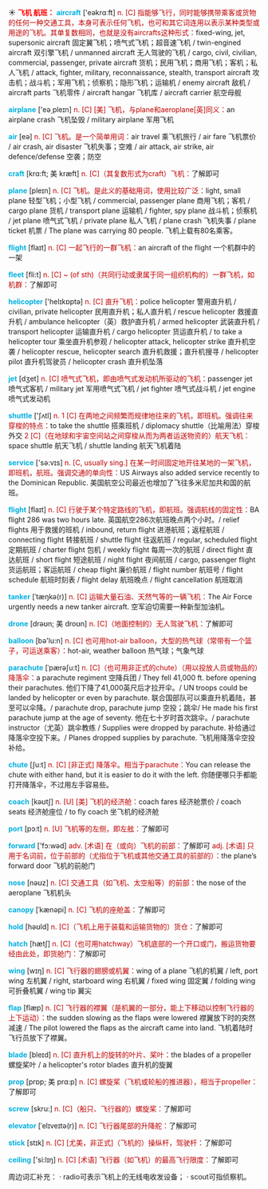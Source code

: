 ☀ <font color="red">**飞机 航班：**</font>
<font color="sky blue">**aircraft**</font> ['eəkrɑːft] 
<font color="#c00000">n. [C] 指能够飞行，同时能够携带乘客或货物的任何一种交通工具，本身可表示任何飞机，也可和其它词连用以表示某种类型或用途的飞机。其单复数相同，也就是没有aircrafts这种形式：</font>fixed-wing, jet, supersonic aircraft 固定翼飞机；喷气式飞机；超音速飞机 / twin-engined aircraft 双引擎飞机 / unmanned aircraft 无人驾驶的飞机 / cargo, civil, civilian, commercial, passenger, private aircraft 货机；民用飞机；商用飞机；客机；私人飞机 / attack, fighter, military, reconnaissance, stealth, transport aircraft 攻击机；战斗机；军用飞机；侦察机；隐形飞机；运输机 / enemy aircraft 敌机 / aircraft parts 飞机零件 / aircraft hangar 飞机库 / aircraft carrier 航空母舰

<font color="sky blue">**airplane**</font> ['eə͵pleɪn] 
<font color="#c00000">n. [C] [美] 飞机，与plane和aeroplane[英]同义：</font>an airplane crash 飞机坠毁 / military airplane 军用飞机

<font color="sky blue">**air**</font> [eə] 
<font color="#c00000">n. [C] 飞机。是一个简单用词：</font>air travel 乘飞机旅行 / air fare 飞机票价 / air crash, air disaster 飞机失事；空难 / air attack, air strike, air defence/defense 空袭；防空
           
<font color="sky blue">**craft**</font> [krɑ:ft; 美 kræft]
<font color="#c00000">n. [C]（其复数形式为craft）飞机：</font>了解即可

<font color="sky blue">**plane**</font> [pleɪn] 
<font color="#c00000">n. [C] 飞机。是此义的基础用词，使用比较广泛：</font>light, small plane 轻型飞机；小型飞机 / commercial, passenger plane 商用飞机；客机 / cargo plane 货机 / transport plane 运输机 / fighter, spy plane 战斗机；侦察机 / jet plane 喷气式飞机 / private plane 私人飞机 / plane crash 飞机失事 / plane ticket 机票 / The plane was carrying 80 people. 飞机上载有80名乘客。

<font color="sky blue">**flight**</font> [flaɪt] 
<font color="#c00000">n. [C] 一起飞行的一群飞机：</font>an aircraft of the flight 一个机群中的一架
           
<font color="sky blue">**fleet**</font> [fli:t]
<font color="#c00000">n. [C] ~ (of sth)（共同行动或隶属于同一组织机构的）一群飞机，如机群：</font>了解即可

<font color="sky blue">**helicopter**</font> ['helɪkɒptə] 
<font color="#c00000">n. [C] 直升飞机：</font>police helicopter 警用直升机 / civilian, private helicopter 民用直升机；私人直升机 / rescue helicopter 救援直升机 / ambulance helicopter（英）救护直升机 / armed helicopter 武装直升机 / transport helicopter 运输直升机 / cargo helicopter 货运直升机 / to take a helicopter tour 乘坐直升机参观 / helicopter attack, helicopter strike 直升机空袭 / helicopter rescue, helicopter search 直升机救援；直升机搜寻 / helicopter pilot 直升机驾驶员 / helicopter crash 直升机坠落 

<font color="sky blue">**jet**</font> [dӡet] 
<font color="#c00000">n. [C] 喷气式飞机，即由喷气式发动机所驱动的飞机：</font>passenger jet 喷气式客机 / military jet 军用喷气式飞机 / jet fighter 喷气式战斗机 / jet engine 喷气式发动机

<font color="sky blue">**shuttle**</font> ['ʃʌtl] 
<font color="#c00000">n. 1 [C] 在两地之间频繁而规律地往来的飞机，即班机。强调往来穿梭的特点：</font>to take the shuttle 搭乘班机 / diplomacy shuttle（比喻用法）穿梭外交 <font color="#c00000">2 [C]（在地球和宇宙空间站之间穿梭从而为两者运送物资的）航天飞机：</font>space shuttle 航天飞机 / shuttle landing 航天飞机着陆

<font color="sky blue">**service**</font> ['sə:vɪs] 
<font color="#c00000">n. [C, usually sing.] 在某一时间固定地开往某地的一架飞机，即班机，航班。强调交通的单向性：</font>US Airways also added service recently to the Dominican Republic. 美国航空公司最近也增加了飞往多米尼加共和国的航班。

<font color="sky blue">**flight**</font> [flaɪt] 
<font color="#c00000">n. [C] 行驶于某个特定路线的飞机，即航班。强调航线的固定性：</font>BA flight 286 was two hours late. 英国航空286次航班晚点两个小时。/ relief flights 用于救援的班机 / inbound, return flight 进港航班；返程航班 / connecting flight 转接航班 / shuttle flight 往返航班 / regular, scheduled flight 定期航班 / charter flight 包机 / weekly flight 每周一次的航班 / direct flight 直达航班 / short flight 短途航班 / night flight 夜间航班 / cargo, passenger flight 货运航班；客运航班 / cheap flight 廉价航班 / flight number 航班号 / flight schedule 航班时刻表 / flight delay 航班晚点 / flight cancellation 航班取消
           
<font color="sky blue">**tanker**</font> [ˈtæŋkə(r)]
<font color="#c00000">n. [C] 运输大量石油、天然气等的一辆飞机：</font>The Air Force urgently needs a new tanker aircraft. 空军迫切需要一种新型加油机。

<font color="sky blue">**drone**</font> [drəʊn; 美 droʊn]
<font color="#c00000">n. [C]（地面控制的）无人驾驶飞机：</font>了解即可
            
<font color="sky blue">**balloon**</font> [bə'lu:n] 
<font color="#c00000">n. [C] 也可用hot-air balloon，大型的热气球（常带有一个篮子，可运送乘客）：</font>hot-air, weather balloon 热气球；气象气球
           
<font color="sky blue">**parachute**</font> [ˈpærəʃu:t]
<font color="#c00000">n. [C]（也可用非正式的chute）（用以投放人员或物品的）降落伞：</font>a parachute regiment 空降兵团 / They fell 41,000 ft. before opening their parachutes. 他们下降了41,000英尺后才拉开伞。/ UN troops could be landed by helicopter or even by parachute. 联合国部队可以乘直升机着陆，甚至可以伞降。/ parachute drop, parachute jump 空投；跳伞/ He made his first parachute jump at the age of seventy. 他在七十岁时首次跳伞。/ parachute instructor（尤英）跳伞教练 / Supplies were dropped by parachute. 补给通过降落伞空投下来。/ Planes dropped supplies by parachute. 飞机用降落伞空投补给。
           
<font color="sky blue">**chute**</font> [ʃu:t]
<font color="#c00000">n. [C] [非正式] 降落伞。相当于parachute：</font>You can release the chute with either hand, but it is easier to do it with the left. 你随便哪只手都能打开降落伞，不过用左手容易些。
 
<font color="sky blue">**coach**</font> [kəʊtʃ] 
<font color="#c00000">n. [U] [美] 飞机的经济舱：</font>coach fares 经济舱票价 / coach seats 经济舱座位 / to fly coach 坐飞机的经济舱

<font color="sky blue">**port**</font> [pɔ:t] 
<font color="#c00000">n. [U] 飞机等的左侧，即左舷：</font>了解即可

<font color="sky blue">**forward**</font> ['fɔ:wəd] 
<font color="#c00000">adv. [术语] 在（或向）飞机的前部：</font>了解即可 <font color="#c00000">adj. [术语] 只用于名词前，位于前部的（尤指位于飞机或其他交通工具的前部的）：</font>the plane’s forward door 飞机的前舱门

<font color="sky blue">**nose**</font> [nəʊz] 
<font color="#c00000">n. [C] 交通工具（如飞机、太空船等）的前部：</font>the nose of the aeroplane 飞机机头
           
<font color="sky blue">**canopy**</font> [ˈkænəpi]
<font color="#c00000">n. [C] 飞机的座舱盖：</font>了解即可

<font color="sky blue">**hold**</font> [həʊld] 
<font color="#c00000">n. [C]（飞机上用于装载和运输货物的）货仓：</font>了解即可

<font color="sky blue">**hatch**</font> [hætʃ] 
<font color="#c00000">n. [C]（也可用hatchway）飞机底部的一个开口或门，搬运货物要经由此处，即货舱门：</font>了解即可

<font color="sky blue">**wing**</font> [wɪŋ] 
<font color="#c00000">n. [C] 飞行器的翅膀或机翼：</font>wing of a plane 飞机的机翼 / left, port wing 左机翼 / right, starboard wing 右机翼 / fixed wing 固定翼 / folding wing 可折叠机翼 / wing tip 翼尖
           
<font color="sky blue">**flap**</font> [flæp]
<font color="#c00000">n. [C] 飞行器的襟翼（是机翼的一部分，能上下移动以控制飞行器的上下运动）：</font>the sudden slowing as the flaps were lowered 襟翼放下时的突然减速 / The pilot lowered the flaps as the aircraft came into land. 飞机着陆时飞行员放下了襟翼。
              
<font color="sky blue">**blade**</font> [bleɪd]
<font color="#c00000">n. [C] 直升机上的旋转的叶片、桨叶：</font>the blades of a propeller 螺旋桨叶 / a helicopter's rotor blades 直升机的旋翼 

<font color="sky blue">**prop**</font> [prɒp; 美 prɑ:p]
<font color="#c00000">n. [C] 螺旋桨（飞机或轮船的推进器），相当于propeller：</font>了解即可
                      
<font color="sky blue">**screw**</font> [skru:]
<font color="#c00000">n. [C]（船只、飞行器的）螺旋桨：</font>了解即可

<font color="sky blue">**elevator**</font> [ˈelɪveɪtə(r)]
<font color="#c00000">n. [C] 飞行器尾部的升降舵：</font>了解即可

<font color="sky blue">**stick**</font> [stɪk] 
<font color="#c00000">n. [C] [尤美，非正式]（飞机的）操纵杆，驾驶杆：</font>了解即可

<font color="sky blue">**ceiling**</font> ['si:lɪŋ] 
<font color="#c00000">n. [C] [术语] 飞行器（如飞机）的最高飞行限度：</font>了解即可

周边词汇补充：
· radio可表示飞机上的无线电收发设备；
· scout可指侦察机。
